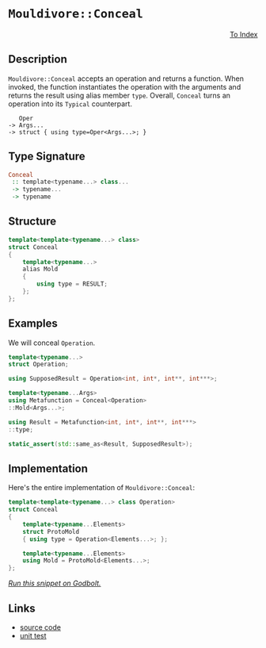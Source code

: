 <!-- Copyright 2024 Feng Mofan
SPDX-License-Identifier: Apache-2.0 -->

# `Mouldivore::Conceal`

<p style='text-align: right;'><a href="../../../facilities/metafunctions.md#mouldivore-conceal">To Index</a></p>

## Description

`Mouldivore::Conceal` accepts an operation and returns a function.
When invoked, the function instantiates the operation with the arguments and returns the result using alias member `type`.
Overall, `Conceal` turns an operation into its `Typical` counterpart.

<pre><code>   Oper
-> Args...
-> struct { using type=Oper&lt;Args...&gt;; }</code></pre>

## Type Signature

```Haskell
Conceal
 :: template<typename...> class... 
 -> typename...
 -> typename
```

## Structure

```C++
template<template<typename...> class>
struct Conceal
{
    template<typename...>
    alias Mold
    {
        using type = RESULT;
    };
};
```

## Examples

We will conceal `Operation`.

```C++
template<typename...>
struct Operation;

using SupposedResult = Operation<int, int*, int**, int***>;

template<typename...Args>
using Metafunction = Conceal<Operation>
::Mold<Args...>;

using Result = Metafunction<int, int*, int**, int***>
::type;

static_assert(std::same_as<Result, SupposedResult>);
```

## Implementation

Here's the entire implementation of `Mouldivore::Conceal`:

```C++
template<template<typename...> class Operation>
struct Conceal
{
    template<typename...Elements>
    struct ProtoMold
    { using type = Operation<Elements...>; };

    template<typename...Elements>
    using Mold = ProtoMold<Elements...>;
};
```

[*Run this snippet on Godbolt.*](https://godbolt.org/#z:OYLghAFBqd5QCxAYwPYBMCmBRdBLAF1QCcAaPECAMzwBtMA7AQwFtMQByARg9KtQYEAysib0QXACx8BBAKoBnTAAUAHpwAMvAFYTStJg1DIApACYAQuYukl9ZATwDKjdAGFUtAK4sGIAKwAzKSuADJ4DJgAcj4ARpjEIIEapAAOqAqETgwe3r4BwemZjgLhkTEs8YnJtpj2JQxCBEzEBLk%2BfkG19dlNLQRl0XEJSSkKza3t%2BV3j/YMVVaMAlLaoXsTI7BwEmCypBjsmgW47eweYRycAnqmMrJgAdE9H2ADUyAYKCq8A8rfETAaLxMGgAguNiF4HK8PAxNmIQaCTAB2Kxg14Y16nfaAi7HAg3O5sJ4PbD0NiCBTA9GYiFQgivZTEVBEACynnQiMxrxRFleXkyRixhJ5gQAIr9/oDspcybtGAQFCTgYE%2BSixUc0UiaRjsedLgTbsxiU85RTFdTQdyBRFgK92bR0KKJUyWagHZzjmaFUrnoFsJrEerA2DEQB6ABUUejMdjYfDMdeABVMONvjH42DI7Gc9HM9qkWZAhEPl4sKK3Gg4ZhUhb/UGwXrcQbCcbHn6A2C6dC/glpQIQwWbUKhF5UkVMOgAEqpry0BlHCW9gFA44RAikV7riOb7c7reCaMqrWIpuHfGt%2B4k0HEYBU%2Btg4d21mYZpULxwhrOmECeG0S7Lv2DCWiAIAepcN53sq9aqg2oJPq8M4KHOC7ivar5MO%2Bn4ymugi7oe%2BEEFGhFHg%2BoKgYaeInl2zSOMgAD6TBfAkBAQOM6CgQo9yMfebhIShm6juOGSTvx84vEsmocCstCcP4vB%2BBwWikKgnBuNY1ivAoawbJgPJFjwpAEJo0krAA1gEkgPBokhcMiyT%2BBoZgAGzOWYAAc7n6Jwki8CwEgaCkinKapHC8AoIApMZSnSaQcCwDAiAgGsBCpF4G4UBAaB7HQCRRPcnCqO5zkALTOZIrzAMgyCvFIDxmLwk6ECQeAcVwMiCCIYjsFIHXyEoagmaQujtQA7gCqScDwMlyQpQ2hT86VpQyqBUK8RWleVlXVbVVlmK8EAeDl9DEPpgRcEsvDRVoKwQEg2WpLlZCZQ9T0gMAUhmHwdA7MQEUQLEQ2xBELRXFNvDA8wxBXD8sTaJgDjg6Q2Xmj8DC0GDMWkFgsReMAbhiLQEXcLwWAsIYwDiFj%2BDEAjjgAG6pkNmCqAj6VbIZ651ENtB4LEALQx4WBDQQxB4P5JOkIzxCxCJYq7BTvNGCZKxUAYd4AGp4Jgo29ophn8J1ojiL1hv9So6hYyN%2BgUygGmWPofMRZAKyoLW2TEyV7GLqYljWGYIXS2LWDOxAKx2HT2QuAw7ieB0ehhBEQyVCM7VFFkAhTH4acZBnDDzMMiTtRHDi9BMbRx/kxd1JHAh9K0Bcp0Xtjl1neizA3ScLKn4c6ZsEgzRw8mkMFvChetxVlRVVU1XV%2B0QLgzWneY52XUZKsrAgmBMFgiRh6QFmSIEDwAJyBMikg2WYkjOYF/jOSf3kcL5pD%2BedDzOVwznuSf7lf/4tl/Bn2ciPeanBwqRXXjFW6iU7rJSWulcglBXonXymwTgLQWD02RCVJg7wDBCi4CfB4XBrKNXwEQYOegzZdRNtIM2igLZDV0F9caTBJok0HsPUeKlOCLVSulV4q1XiYOwbg/BFNarENIRoA6R1HonTOmYNe11YpwJQQkJBWVUDHRGKInBHwKZEK4CkGg84Ej/UBljSGoMkY2OhrDeGiNJYowVGjDGQ0cZ4wJrQImSMyaKy2MpGmkdGbE2UizNmOwkZc1kljXm/NQZCyCVdMWEtDLS1lkoeW5MjBK1ANAvg6sFBax1nrJGNDjY9XobIRhg0rYgC%2BgQ4w9sbAJNDq7d2AhPbe3FL7KwlgA5jyDq1JmLtui1z8BAVwbd2qJ3KIXPQ6cGizLSLnBojdFjVx6HXVulds4TNLrsuYXdFnFz2XkA5HcBinKbgPVY6x%2B4XSftwsBHARHECwTgvBhjCHSOsgdRelCzoXSuhvUgW8d4jH3nEl%2Bb9iE2WREA5E9lJDX3Ku1HhoUIFRRVnFWBSAUrLS0Ro4gaCtiYK2iwBQ9Mar0yIQ8c44xyFL1atQ2QtDql9TqZbZSuhghsI4dNF5c0sYLQQStNalKKrUtpa8elxCmUMkOjohRCQzqBBUXi9Rqqnokt1SdEAtLxz0QVfRJVjFPnlW%2BuYv6lArHKXsZjQyTrHF0yRq4wQ7jMbBMwLjfGhNiaGQCXklJ2M8C01LmE5mrNkDsxiYIbm8S%2BYCyuMkkWaSkaZLlgrPJto8VqyYJrbWusjQVI5VUiQNTBA8uYUkG2yt%2BnWEdrEDpKkukMGJmGdids/aDMDgkYOYz94lwaNHWOlyE4x02anNZxRsirOWdkGdzdR1l36KstdxzO4LLuecjd%2Bz27lxXfc7SjyepcNFSFTgHyWBUppXShlSrAUUJICCrV0DN7b13pQQecLGnEMCIEfwjlbKBSA8ib%2BoCxXgNsJA1RSxzIgEkP4U%2B/h3IuRPpIE%2B9lz5cGCHEwIV6x6wYQ4PBq0Hr1hSgTdFY0tMjOEkEAA%3D%3D%3D)

## Links

- [source code](../../../../conceptrodon/mouldivore/conceal.hpp)
- [unit test](../../../../tests/unit/metafunctions/mouldivore/conceal.test.hpp)
